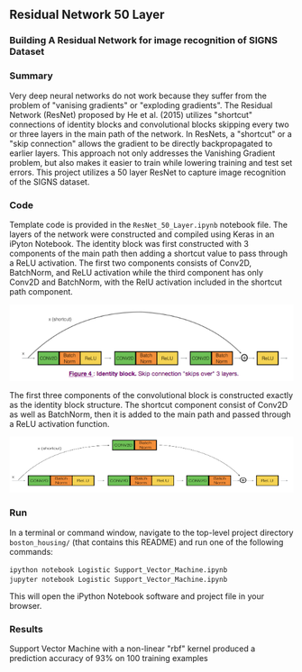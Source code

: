 ## Residual Network 50 Layer 
### Building A Residual Network for image recognition of SIGNS Dataset

### Summary

Very deep neural networks do not work because they suffer from the problem of "vanising gradients" or "exploding gradients". The Residual Network (ResNet) proposed by He et al. (2015) utilizes "shortcut" connections of identity blocks and convolutional blocks skipping every two or three layers in the main path of the network. In ResNets, a "shortcut" or a "skip connection" allows the gradient to be directly backpropagated to earlier layers. This approach not only addresses the Vanishing Gradient problem, but also makes it easier to train while lowering training and test set errors. This project utilizes a 50 layer ResNet to capture image recognition of the SIGNS dataset.  

### Code

Template code is provided in the `ResNet_50_Layer.ipynb` notebook file. The layers of the network were constructed and compiled using Keras in an iPyton Notebook. The identity block was first constructed with 3 components of the main path then adding a shortcut value to pass through a ReLU activation. The first two components consists of Conv2D, BatchNorm, and ReLU activation while the third component has only Conv2D and BatchNorm, with the RelU activation included in the shortcut path component. 

<img src= "https://github.com/JeffGoodrich9791/ResNet_50_Layer/blob/master/Identity Block.png" />

The first three components of the convolutional block is constructed exactly as the identity block structure. The shortcut component consist of Conv2D as well as BatchNorm, then it is added to the main path and passed through a ReLU activation function. 

<img src= "https://github.com/JeffGoodrich9791/ResNet_50_Layer/blob/master/Convolutional Block.png" />

### Run

In a terminal or command window, navigate to the top-level project directory `boston_housing/` (that contains this README) and run one of the following commands:

```ipython notebook Logistic Support_Vector_Machine.ipynb```  
```jupyter notebook Logistic Support_Vector_Machine.ipynb```

This will open the iPython Notebook software and project file in your browser.

### Results

Support Vector Machine with a non-linear "rbf" kernel produced a prediction accuracy of 93% on 100 training examples
